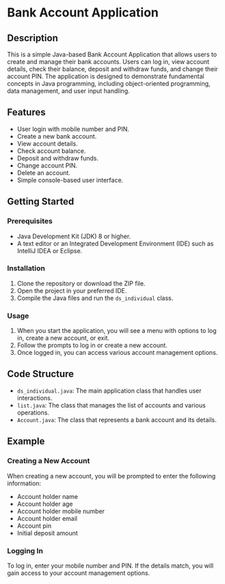 # Bank Account Application

## Description

This is a simple Java-based Bank Account Application that allows users to create and manage their bank accounts. Users can log in, view account details, check their balance, deposit and withdraw funds, and change their account PIN. The application is designed to demonstrate fundamental concepts in Java programming, including object-oriented programming, data management, and user input handling.

## Features

- User login with mobile number and PIN.
- Create a new bank account.
- View account details.
- Check account balance.
- Deposit and withdraw funds.
- Change account PIN.
- Delete an account.
- Simple console-based user interface.

## Getting Started

### Prerequisites

- Java Development Kit (JDK) 8 or higher.
- A text editor or an Integrated Development Environment (IDE) such as IntelliJ IDEA or Eclipse.

### Installation

1. Clone the repository or download the ZIP file.
2. Open the project in your preferred IDE.
3. Compile the Java files and run the `ds_individual` class.

### Usage

1. When you start the application, you will see a menu with options to log in, create a new account, or exit.
2. Follow the prompts to log in or create a new account.
3. Once logged in, you can access various account management options.

## Code Structure

- `ds_individual.java`: The main application class that handles user interactions.
- `list.java`: The class that manages the list of accounts and various operations.
- `Account.java`: The class that represents a bank account and its details.

## Example

### Creating a New Account

When creating a new account, you will be prompted to enter the following information:

- Account holder name
- Account holder age
- Account holder mobile number
- Account holder email
- Account pin
- Initial deposit amount

### Logging In

To log in, enter your mobile number and PIN. If the details match, you will gain access to your account management options.


